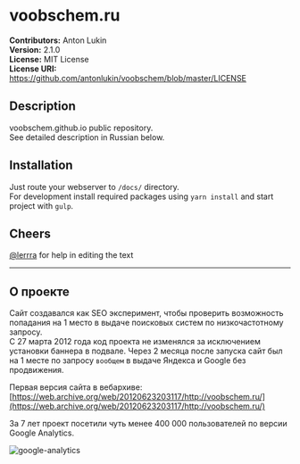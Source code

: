 # voobschem.ru

**Contributors:** Anton Lukin  
**Version:** 2.1.0   
**License:** MIT License  
**License URI:** https://github.com/antonlukin/voobschem/blob/master/LICENSE  


## Description

voobschem.github.io public repository.   
See detailed description in Russian below.

## Installation 

Just route your webserver to `/docs/` directory.  
For development install required packages using `yarn install` and start project with `gulp`.  

## Cheers

[@lerrra](https://github.com/lerrra) for help in editing the text

***

## О проекте

Сайт создавался как SEO эксперимент, чтобы проверить возможность попадания на 1 место в выдаче поисковых систем по низкочастотному запросу.  
С 27 марта 2012 года код проекта не изменялся за исключением установки баннера в подвале. Через 2 месяца после запуска сайт был на 1 месте по запросу `вообщем` в выдаче Яндекса и Google без продвижения. 

Первая версия сайта в вебархиве: [https://web.archive.org/web/20120623203117/http://voobschem.ru/](https://web.archive.org/web/20120623203117/http://voobschem.ru/)

За 7 лет проект посетили чуть менее 400 000 пользователей по версии Google Analytics.

![google-analytics](https://user-images.githubusercontent.com/454185/56134649-b43b5b00-5f97-11e9-97ea-4f95471710a0.png)
